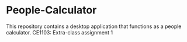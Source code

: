 # People-Calculator
This repository contains a desktop application that functions as a people calculator. CE1103: Extra-class assignment 1 
